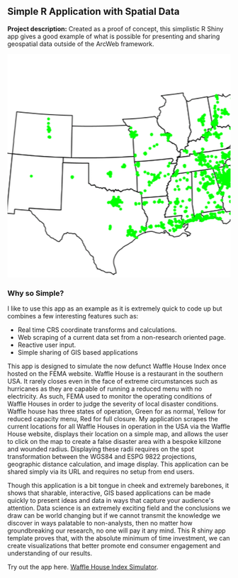 ## Simple R Application with Spatial Data

**Project description:** Created as a proof of concept, this simplistic R Shiny app gives a good example of what is possible for presenting and sharing geospatial data outside of the ArcWeb framework. 

<img src="images/Waffle.gif?raw=true"/>

### Why so Simple?

I like to use this app as an example as it is extremely quick to code up but combines a few interesting features such as:

- Real time CRS coordinate transforms and calculations.
- Web scraping of a current data set from a non-research oriented page.
- Reactive user input.
- Simple sharing of GIS based applications

This app is designed to simulate the now defunct Waffle House Index once hosted on the FEMA website. Waffle House is a restaurant in the southern USA. It rarely closes even in the face of extreme circumstances such as hurricanes as they are capable of running a reduced menu with no electricity. As such, FEMA used to monitor the operating conditions of Waffle Houses in order to judge the severity of local disaster conditions. Waffle house has three states of operation, Green for as normal, Yellow for reduced capacity menu, Red for full closure. My application scrapes the current locations for all Waffle Houses in operation in the USA via the Waffle House website, displays their location on a simple map, and allows the user to click on the map to create a false disaster area with a bespoke killzone and wounded radius. Displaying these radii requires on the spot transformation between the WGS84 and ESPG 9822 projections, geographic distance calculation, and image display. This application can be shared simply via its URL and requires no setup from end users. 

Though this application is a bit tongue in cheek and extremely barebones, it shows that sharable, interactive, GIS based applications can be made quickly to present ideas and data in ways that capture your audience's attention. Data science is an extremely exciting field and the conclusions we draw can be world changing but if we cannot transmit the knowledge we discover in ways palatable to non-analysts, then no matter how groundbreaking our research, no one will pay it any mind. This R shiny app template proves that, with the absolute minimum of time investment, we can create visualizations that better promote end consumer engagement and understanding of our results. 


Try out the app here. [Waffle House Index Simulator](https://edwardarchaeology.shinyapps.io/app_testing/).


